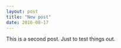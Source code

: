 ```yaml
---
layout: post
title: "New post"
date: 2016-08-17
---
```

This is a second post. Just to test things out.
